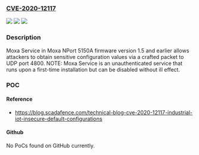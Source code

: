 ### [CVE-2020-12117](https://cve.mitre.org/cgi-bin/cvename.cgi?name=CVE-2020-12117)
![](https://img.shields.io/static/v1?label=Product&message=n%2Fa&color=blue)
![](https://img.shields.io/static/v1?label=Version&message=n%2Fa&color=blue)
![](https://img.shields.io/static/v1?label=Vulnerability&message=n%2Fa&color=brighgreen)

### Description

Moxa Service in Moxa NPort 5150A firmware version 1.5 and earlier allows attackers to obtain sensitive configuration values via a crafted packet to UDP port 4800. NOTE: Moxa Service is an unauthenticated service that runs upon a first-time installation but can be disabled without ill effect.

### POC

#### Reference
- https://blog.scadafence.com/technical-blog-cve-2020-12117-industrial-iot-insecure-default-configurations

#### Github
No PoCs found on GitHub currently.

